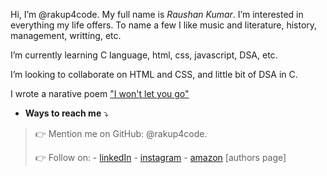 Hi, I’m @rakup4code.
My full name is *Raushan Kumar*.
 I’m interested in everything my life offers. To name a few I like music and literature, history, management, writting, etc.
 
 I’m currently learning C language, html, css, javascript, DSA, etc.
 
 I’m looking to collaborate on HTML and CSS, and little bit of DSA in C.
 
 I wrote a narative poem ["I won't let you go"](https://www.amazon.in/gp/product/B097MCZXXG/)
 
- **Ways to reach me** ⤵
>
  >👉 Mention me on GitHub: @rakup4code.
  >
  >👉 Follow on: 
     - [linkedIn](https://www.linkedin.com/in/rakup/)
     - [instagram](https://www.instagram.com/rakup4world/)
     - [amazon](https://www.amazon.com/author/rakup/) [authors page]


<!---
rakup444/rakup444 is a ✨ special ✨ repository because its `README.md` (this file) appears on your GitHub profile.
You can click the Preview link to take a look at your changes.
--->
